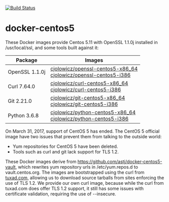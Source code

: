 [![Build Status](https://travis-ci.com/cjolowicz/docker-centos5.svg?branch=master)](https://travis-ci.com/cjolowicz/docker-centos5)

# docker-centos5

These Docker images provide Centos 5.11 with OpenSSL 1.1.0j installed
in /usr/local/ssl, and some tools built against it:

| Package | Images |
|---|---|
| OpenSSL 1.1.0j | [cjolowicz/openssl-centos5-x86_64](https://hub.docker.com/r/cjolowicz/openssl-centos5-x86_64)<br>[cjolowicz/openssl-centos5-i386](https://hub.docker.com/r/cjolowicz/openssl-centos5-i386) |
| Curl 7.64.0 | [cjolowicz/curl-centos5-x86_64](https://hub.docker.com/r/cjolowicz/curl-centos5-x86_64)<br>[cjolowicz/curl-centos5-i386](https://hub.docker.com/r/cjolowicz/curl-centos5-i386) |
| Git 2.21.0 | [cjolowicz/git-centos5-x86_64](https://hub.docker.com/r/cjolowicz/git-centos5-x86_64)<br>[cjolowicz/git-centos5-i386](https://hub.docker.com/r/cjolowicz/git-centos5-i386) |
| Python 3.6.8 | [cjolowicz/python-centos5-x86_64](https://hub.docker.com/r/cjolowicz/python-centos5-x86_64)<br>[cjolowicz/python-centos5-i386](https://hub.docker.com/r/cjolowicz/python-centos5-i386) |

On March 31, 2017, support of CentOS 5 has ended. The CentOS 5
official image have two issues that prevent them from talking to the
outside world:

- Yum repositories for CentOS 5 have been deleted.
- Tools such as curl and git lack support for TLS 1.2.

These Docker images derive from
https://github.com/astj/docker-centos5-vault, which rewrites yum
repository urls in /etc/yum.repos.d to vault.centos.org. The images
are bootstrapped using the curl from
[tuxad.com](http://www.tuxad.com/blog/archives/2015/04/26/tuxad_yum_package_repository_for_rhel__centos_5_x86_64/index.html),
allowing us to download source tarballs from sites enforcing the use
of TLS 1.2.  We provide our own curl image, because while the curl
from tuxad.com does offer TLS 1.2 support, it still has some issues
with certificate validation, requiring the use of --insecure.
